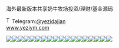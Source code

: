 海外最新版本共享奶牛牧场投资/理财/基金源码<p dir="auto"><a target="_blank" rel="noopener noreferrer nofollow" href="https://camo.githubusercontent.com/d614d90677fbc2e34c7c62ebc68c82379d87a57c4beaf05af65fec7ba6b72e36/68747470733a2f2f63646e2d69636f6e732d706e672e666c617469636f6e2e636f6d2f3531322f323131312f323131313634362e706e67"><img src="https://camo.githubusercontent.com/d614d90677fbc2e34c7c62ebc68c82379d87a57c4beaf05af65fec7ba6b72e36/68747470733a2f2f63646e2d69636f6e732d706e672e666c617469636f6e2e636f6d2f3531322f323131312f323131313634362e706e67" alt="Telegram Icon" style="width: 16px; max-width: 100%;" data-canonical-src="https://cdn-icons-png.flaticon.com/512/2111/2111646.png"></a>Telegram:<a href="https://t.me/yezidajian" rel="nofollow">@yezidajian</a><br><a href="https://www.yeziym.com/">www.yeziym.com</a></p><img src="https://github.com/yeziym/haiwaizuixinbanben_Yx/blob/main/mSslL.png"><img src="https://github.com/yeziym/haiwaizuixinbanben_Yx/blob/main/Lo2wK.png"><img src="https://github.com/yeziym/haiwaizuixinbanben_Yx/blob/main/jZ1Nj.png"><img src="https://github.com/yeziym/haiwaizuixinbanben_Yx/blob/main/XHhFI.png"><img src="https://github.com/yeziym/haiwaizuixinbanben_Yx/blob/main/QNc24.png"><img src="https://github.com/yeziym/haiwaizuixinbanben_Yx/blob/main/jG9gs.png"><img src="https://github.com/yeziym/haiwaizuixinbanben_Yx/blob/main/lsxtE.png"><img src="https://github.com/yeziym/haiwaizuixinbanben_Yx/blob/main/vcymP.png"><img src="https://github.com/yeziym/haiwaizuixinbanben_Yx/blob/main/ai1Uy.png"><img src="https://github.com/yeziym/haiwaizuixinbanben_Yx/blob/main/8AIzt.png"><img src="https://github.com/yeziym/haiwaizuixinbanben_Yx/blob/main/8HGA1.png"><img src="https://github.com/yeziym/haiwaizuixinbanben_Yx/blob/main/K45yJ.png"><img src="https://github.com/yeziym/haiwaizuixinbanben_Yx/blob/main/1jXPd.png"><img src="https://github.com/yeziym/haiwaizuixinbanben_Yx/blob/main/hBLr2.png"><img src="https://github.com/yeziym/haiwaizuixinbanben_Yx/blob/main/rVWxE.png"><img src="https://github.com/yeziym/haiwaizuixinbanben_Yx/blob/main/RsuOD.png"><img src="https://github.com/yeziym/haiwaizuixinbanben_Yx/blob/main/xeWyC.png"><img src="https://github.com/yeziym/haiwaizuixinbanben_Yx/blob/main/I4vKr.png">